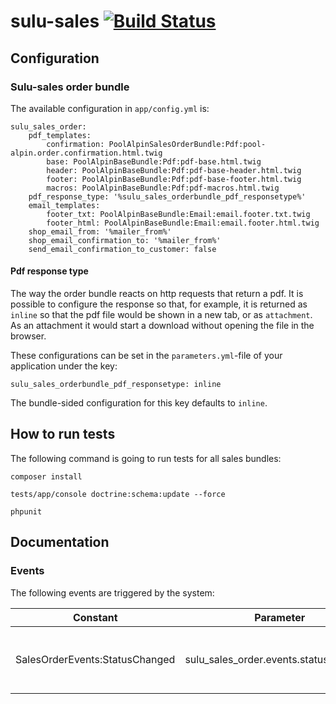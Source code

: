 # sulu-sales [![Build Status](https://travis-ci.org/sulu/sulu-sales.svg?branch=develop)](https://travis-ci.org/sulu/sulu-sales)

## Configuration

### Sulu-sales order bundle

The available configuration in `app/config.yml` is:
```
sulu_sales_order:
    pdf_templates:
        confirmation: PoolAlpinSalesOrderBundle:Pdf:pool-alpin.order.confirmation.html.twig
        base: PoolAlpinBaseBundle:Pdf:pdf-base.html.twig
        header: PoolAlpinBaseBundle:Pdf:pdf-base-header.html.twig
        footer: PoolAlpinBaseBundle:Pdf:pdf-base-footer.html.twig
        macros: PoolAlpinBaseBundle:Pdf:pdf-macros.html.twig
    pdf_response_type: '%sulu_sales_orderbundle_pdf_responsetype%'
    email_templates:
        footer_txt: PoolAlpinBaseBundle:Email:email.footer.txt.twig
        footer_html: PoolAlpinBaseBundle:Email:email.footer.html.twig
    shop_email_from: '%mailer_from%'
    shop_email_confirmation_to: '%mailer_from%'
    send_email_confirmation_to_customer: false
```

#### Pdf response type

The way the order bundle reacts on http requests that return a pdf. It is possible to configure the response so that, for example, it is returned as `inline` so that the pdf file would be shown in a new tab, or as `attachment`. As an attachment it would start a download without opening the file in the browser.

These configurations can be set in the `parameters.yml`-file of your application under the key:
```
sulu_sales_orderbundle_pdf_responsetype: inline
```
The bundle-sided configuration for this key defaults to `inline`.


## How to run tests

The following command is going to run tests for all sales bundles:

```
composer install

tests/app/console doctrine:schema:update --force

phpunit
```

## Documentation

### Events

The following events are triggered by the system:

| Constant | Parameter  | Triggered | Parameters |
|---|---|---|---|
|SalesOrderEvents:StatusChanged| sulu_sales_order.events.status_changed  | Triggered when the status of an order changes.  | SuluSalesOrderStatusChangeEvent |
